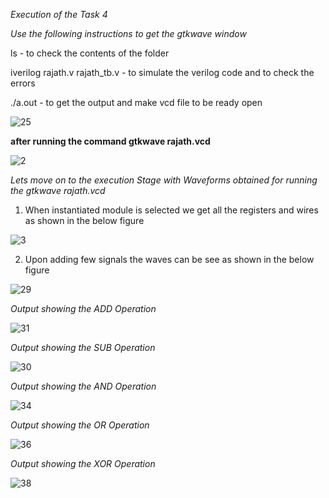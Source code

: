 *Execution of the Task 4*


*Use the following instructions to get the gtkwave window*


ls - to check the contents of the folder


iverilog rajath.v rajath_tb.v - to simulate the verilog code and to check the errors


./a.out - to get the output and make vcd file to be ready open



![25](https://github.com/rajath55555/rajathkumar/assets/119932039/15a4d995-c4c9-45fa-88cc-924e7975ca4b)

**after running the command
gtkwave rajath.vcd**

![2](https://github.com/rajath55555/rajathkumar/assets/119932039/39a0ed3e-3fc3-47d6-aae8-37ce94b2bc6a)




*Lets move on to the execution Stage with Waveforms obtained for running the gtkwave rajath.vcd*


1. When instantiated module is selected we get all the registers and wires as shown in the below figure

  ![3](https://github.com/rajath55555/rajathkumar/assets/119932039/e1b85915-849d-475c-b61b-55ef82a14538)



2. Upon adding few signals the waves can be see as shown in the below figure

 ![29](https://github.com/rajath55555/rajathkumar/assets/119932039/d1053f8d-bf02-4bbc-a0db-0983e6cb8d7c)



*Output showing the ADD Operation*

![31](https://github.com/rajath55555/rajathkumar/assets/119932039/715165be-0535-4ab3-bb3b-6eaa187ac1dc)



*Output showing the SUB Operation*

![30](https://github.com/rajath55555/rajathkumar/assets/119932039/a5e1b14f-595f-4612-a008-bbd70e687399)


*Output showing the AND Operation*

![34](https://github.com/rajath55555/rajathkumar/assets/119932039/58ca277e-7139-4001-8ce8-b787f5c9fca6)



*Output showing the OR Operation*

![36](https://github.com/rajath55555/rajathkumar/assets/119932039/8528078d-517e-4f53-8ef6-cf2741e2149e)


*Output showing the XOR Operation*

![38](https://github.com/rajath55555/rajathkumar/assets/119932039/949dd09f-be1c-4289-a2b5-bb8704d9abdf)
